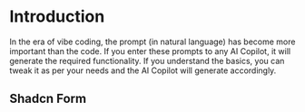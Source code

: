 # Introduction

In the era of vibe coding, the prompt (in natural language) has become more important than the code. If you enter these prompts to any AI Copilot, it will generate the required functionality. If you understand the basics, you can tweak it as per your needs and the AI Copilot will generate accordingly.

## Shadcn Form

